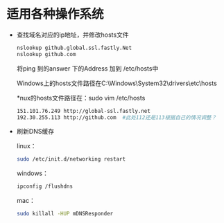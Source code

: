 
# 适用各种操作系统

- 查找域名对应的ip地址，并修改hosts文件

  ```bash
  nslookup github.global.ssl.fastly.Net
  nslookup github.com
  ```

  将ping 到的answer 下的Address 加到 /etc/hosts中

  Windows上的hosts文件路径在C:\Windows\System32\drivers\etc\hosts

  *nux的hosts文件路径在：sudo vim /etc/hosts
  
  ```bash
  151.101.76.249 http://global-ssl.fastly.net
  192.30.255.113 http://github.com  #此处112还是113根据自己的情况调整？
  ```

- 刷新DNS缓存

  linux：
  ```bash
  sudo /etc/init.d/networking restart
  ```

  windows：
  ```bash
  ipconfig /flushdns
  ```

  mac：
  ```bash
  sudo killall -HUP mDNSResponder
  ```